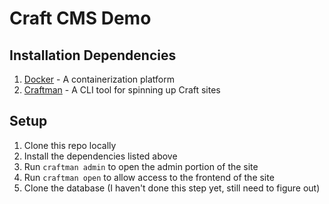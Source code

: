 # Craft CMS Demo



## Installation Dependencies

1. [Docker](https://www.docker.com/) - A containerization platform
1. [Craftman](https://github.com/gabrielmoreira/craftman) - A CLI tool for spinning up Craft sites

## Setup

1. Clone this repo locally
1. Install the dependencies listed above
1. Run `craftman admin` to open the admin portion of the site
1. Run `craftman open` to allow access to the frontend of the site
1. Clone the database (I haven't done this step yet, still need to figure out)
